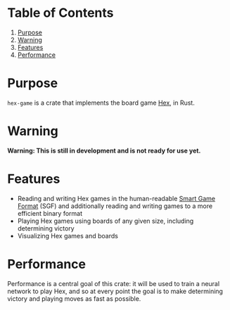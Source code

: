 
# Table of Contents

1.  [Purpose](#org685040e)
2.  [Warning](#org70f7014)
3.  [Features](#org227ba24)
4.  [Performance](#orgbe97803)


<a id="org685040e"></a>

# Purpose

`hex-game` is a crate that implements the board game [Hex](https://en.wikipedia.org/wiki/Hex_(board_game)), in Rust.


<a id="org70f7014"></a>

# Warning

**Warning: This is still in development and is not ready for use yet.**


<a id="org227ba24"></a>

# Features

-   Reading and writing Hex games in the human-readable [Smart Game Format](https://en.wikipedia.org/wiki/Smart_Game_Format) (SGF) and additionally
    reading and writing games to a more efficient binary format
-   Playing Hex games using boards of any given size, including determining victory
-   Visualizing Hex games and boards


<a id="orgbe97803"></a>

# Performance

Performance is a central goal of this crate: it will be used to train a neural network to play Hex,
and so at every point the goal is to make determining victory and playing moves as fast as possible.

